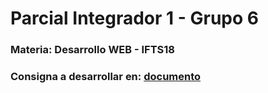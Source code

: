 # Parcial Integrador 1 - Grupo 6

### Materia: Desarrollo WEB - IFTS18

### Consigna a desarrollar en: [documento](https://classroom.google.com/u/0/c/NDgxMTk2MTgwMjYw/m/NDg3NzA2MjYzNTkw/details?hl=es)

